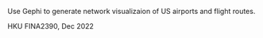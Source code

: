 Use Gephi to generate network visualizaion of US airports and flight routes.

HKU FINA2390, Dec 2022
